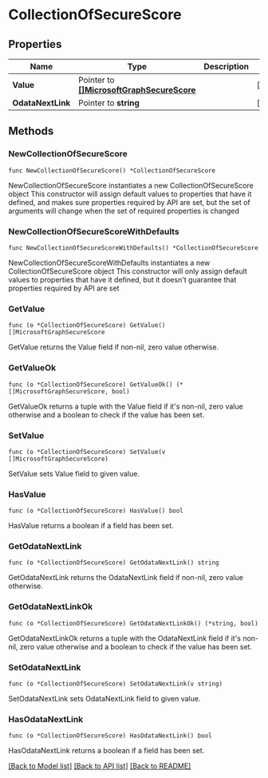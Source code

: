 # CollectionOfSecureScore

## Properties

Name | Type | Description | Notes
------------ | ------------- | ------------- | -------------
**Value** | Pointer to [**[]MicrosoftGraphSecureScore**](MicrosoftGraphSecureScore.md) |  | [optional] 
**OdataNextLink** | Pointer to **string** |  | [optional] 

## Methods

### NewCollectionOfSecureScore

`func NewCollectionOfSecureScore() *CollectionOfSecureScore`

NewCollectionOfSecureScore instantiates a new CollectionOfSecureScore object
This constructor will assign default values to properties that have it defined,
and makes sure properties required by API are set, but the set of arguments
will change when the set of required properties is changed

### NewCollectionOfSecureScoreWithDefaults

`func NewCollectionOfSecureScoreWithDefaults() *CollectionOfSecureScore`

NewCollectionOfSecureScoreWithDefaults instantiates a new CollectionOfSecureScore object
This constructor will only assign default values to properties that have it defined,
but it doesn't guarantee that properties required by API are set

### GetValue

`func (o *CollectionOfSecureScore) GetValue() []MicrosoftGraphSecureScore`

GetValue returns the Value field if non-nil, zero value otherwise.

### GetValueOk

`func (o *CollectionOfSecureScore) GetValueOk() (*[]MicrosoftGraphSecureScore, bool)`

GetValueOk returns a tuple with the Value field if it's non-nil, zero value otherwise
and a boolean to check if the value has been set.

### SetValue

`func (o *CollectionOfSecureScore) SetValue(v []MicrosoftGraphSecureScore)`

SetValue sets Value field to given value.

### HasValue

`func (o *CollectionOfSecureScore) HasValue() bool`

HasValue returns a boolean if a field has been set.

### GetOdataNextLink

`func (o *CollectionOfSecureScore) GetOdataNextLink() string`

GetOdataNextLink returns the OdataNextLink field if non-nil, zero value otherwise.

### GetOdataNextLinkOk

`func (o *CollectionOfSecureScore) GetOdataNextLinkOk() (*string, bool)`

GetOdataNextLinkOk returns a tuple with the OdataNextLink field if it's non-nil, zero value otherwise
and a boolean to check if the value has been set.

### SetOdataNextLink

`func (o *CollectionOfSecureScore) SetOdataNextLink(v string)`

SetOdataNextLink sets OdataNextLink field to given value.

### HasOdataNextLink

`func (o *CollectionOfSecureScore) HasOdataNextLink() bool`

HasOdataNextLink returns a boolean if a field has been set.


[[Back to Model list]](../README.md#documentation-for-models) [[Back to API list]](../README.md#documentation-for-api-endpoints) [[Back to README]](../README.md)


